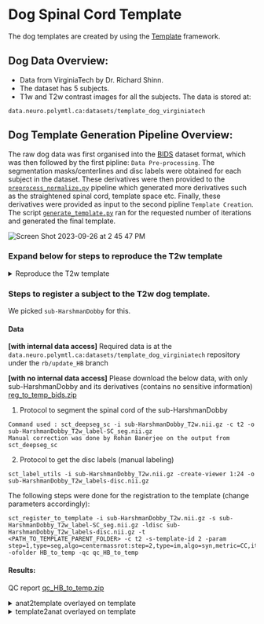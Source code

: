 # Dog Spinal Cord Template
The dog templates are created by using the [Template](https://github.com/neuropoly/template) framework.


## Dog Data Overview:
- Data from VirginiaTech by Dr. Richard Shinn.
- The dataset has 5 subjects.
- T1w and T2w contrast images for all the subjects.
The data is stored at:
~~~
data.neuro.polymtl.ca:datasets/template_dog_virginiatech
~~~


## Dog Template Generation Pipeline Overview:
The raw dog data was first organised into the [BIDS](https://bids-specification.readthedocs.io/en/stable/) dataset format, which was then followed by the first pipline: `Data Pre-processing`. The segmentation masks/centerlines and disc labels were obtained for each subject in the dataset. These derivatives were then provided to the [`preprocess_normalize.py`](https://github.com/neuropoly/template/blob/a7915f4ccfa075a5d31f4ea84bb9761d42710e9e/preprocess_normalize.py) pipeline which generated more derivatives such as the straightened spinal cord, template space etc. Finally, these derivatives were provided as input to the second pipline `Template Creation`. The script [`generate_template.py`](https://github.com/neuropoly/template/blob/a7915f4ccfa075a5d31f4ea84bb9761d42710e9e/generate_template.py) ran for the requested number of iterations and generated the final template. 

![Screen Shot 2023-09-26 at 2 45 47 PM](https://github.com/spinalcordtoolbox/template-dog/assets/25586344/3f87b720-f1b8-498c-a80f-b641b79c33f8)

### Expand below for steps to reproduce the T2w template
<details>
<summary>Reproduce the T2w template</summary>
<br>


### 1. Clone this repository:
~~~
git clone https://github.com/spinalcordtoolbox/template-dog
cd template-dog
~~~

### 2. Download the data (internal)
[If you are an external user, please open an issue regarding data access and we will get back to you.]
~~~
git clone git@data.neuro.polymtl.ca:datasets/template_dog_virginiatech
cd template_dog_virginiatech
git checkout b4be9769cb0474c14c38261777f97e52081dde4c
git annex get .
cd ..
~~~

### 3. Clone the template repository:
~~~
git clone https://github.com/neuropoly/template
cd template
~~~

⚠️ Depencies like `Spinal Cord Toolbox`, `Scoop` installations have not been mentioned here, please go through the [template](https://github.com/neuropoly/template) repository for the setup.

### 4. Running the `preprocessing` pipeline:
Once the `template` repository is setup, you are ready to the preprocessing pipeline in order to get the different derivatives such as `straightened_spinalcord` and `template space` which will be used for generating the templates in the next steps. 

~~~
mv ./configuration_T1w.json .
mv ./configuration_T2w.json .
python preprocess_normalize.py configuration_T1w.json
python preprocess_normalize.py configuration_T2w.json
~~~

### 5. Setup data on Digital Research Alliance of Canada (DRAC):
The above step should have generated all the required derivatives. 
~~~
Login into the Digital Research Alliance of Canada (the Alliance) High-Performance Computer (HCP)
5.1. cd scratch
5.2. mkdir template-dog
5.3. cd template-dog
5.4. git clone https://github.com/neuropoly/template

Copy derivatives from the template_dog_virginiatech dataset to scratch. You can either use SCP or simply drag and drop.

5.5. cd template
5.6. Make changes to the subjects.csv path in the generate_template.py script. It is expected that to find the subjects.csv file inside derivatives/template
5.7. Make chnages to the path names in the subjects.csv
~~~

Alternatively, you also have the option to run the template generation pipeline on your local machine (note; This takes significantly more time that DRAC)
~~~
python generate_template.py
~~~


### 6. Template generation:
Please follow the dependency instructions to setup dependencies on DRAC from the [template](https://github.com/neuropoly/template) repository (Steps 2)

~~~
6.1. Create a template_pipeline.sh file
6.2. Copy paste the following into the above created file

#!/bin/bash
python -m scoop -vvv generate_template.py

6.3. sbatch --time=24:00:00  --mem-per-cpu 4000 template_pipeline.sh
~~~

⚠️ To reproduce the T2w template from the release in `r20240702`, use all the 5 subjects and change the template generation parameters in `generate_template.py` with the below values:

```
'symmetric': True,
 'protocol': [{'iter': 3, 'level': 8},
              {'iter': 3, 'level': 4},
              {'iter': 3, 'level': 2},
              {'iter': 3, 'level': 1},
              {'iter': 3, 'level': 0.5}],
 'refine': True
```

### 7. Conversion MNC to NII:
Inside the template folder, you are expected to find a `model_n_all` folder in which the tem,plate iterations are saved. After the pipeline has finished running, the `.mnc` file needs to be converted to `.nii` format in order to get the final template. The pipeline would give outputs with the name: avg.XXX.mnc, where `XXX` is the nth iteration. To convert it to the `.nii` format, run the following command:

~~~
mnc2nii PATH_TO/avg.XXX.mnc PATH_TO/template_XXX.nii
~~~

</details>

### Steps to register a subject to the T2w dog template. 

We picked `sub-HarshmanDobby` for this.

#### Data

**[with internal data access]** Required data is at the `data.neuro.polymtl.ca:datasets/template_dog_virginiatech` repository under the `rb/update_HB` branch

**[with no internal data access]** Please download the below data, with only sub-HarshmanDobby and its derivatives (contains no sensitive information)
[reg_to_temp_bids.zip](https://github.com/user-attachments/files/16071719/reg_to_temp_bids.zip)

1. Protocol to segment the spinal cord of the sub-HarshmanDobby
```
Command used : sct_deepseg_sc -i sub-HarshmanDobby_T2w.nii.gz -c t2 -o sub-HarshmanDobby_T2w_label-SC_seg.nii.gz
Manual correction was done by Rohan Banerjee on the output from sct_deepseg_sc
```

2. Protocol to get the disc labels (manual labeling)
```
sct_label_utils -i sub-HarshmanDobby_T2w.nii.gz -create-viewer 1:24 -o sub-HarshmanDobby_T2w_labels-disc.nii.gz
```

The following steps were done for the registration to the template (change parameters accordingly):
```
sct_register_to_template -i sub-HarshmanDobby_T2w.nii.gz -s sub-HarshmanDobby_T2w_label-SC_seg.nii.gz -ldisc sub-HarshmanDobby_T2w_labels-disc.nii.gz -t <PATH_TO_TEMPLATE_PARENT_FOLDER> -c t2 -s-template-id 2 -param step=1,type=seg,algo=centermassrot:step=2,type=im,algo=syn,metric=CC,iter=3 -ofolder HB_to_temp -qc qc_HB_to_temp
```

#### Results:
QC report
[qc_HB_to_temp.zip](https://github.com/user-attachments/files/16071820/qc_HB_to_temp.zip)

<details>
<summary>anat2template overlayed on template</summary>
<br>

https://github.com/spinalcordtoolbox/template-dog/assets/25586344/f753a5b7-cf0b-4882-8137-1bf1072f3ea4
</details>

<details>
<summary>template2anat overlayed on template</summary>
<br>

https://github.com/spinalcordtoolbox/template-dog/assets/25586344/11743718-fc78-4364-8d79-f4005b2f7399

</br>
